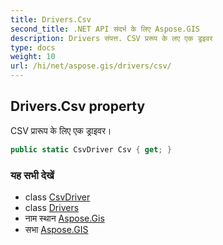 ```yaml
---
title: Drivers.Csv
second_title: .NET API संदर्भ के लिए Aspose.GIS
description: Drivers संपत्त. CSV प्ररूप के लए एक ड्रइवर
type: docs
weight: 10
url: /hi/net/aspose.gis/drivers/csv/
---
```

## Drivers.Csv property

CSV प्रारूप के लिए एक ड्राइवर।

```csharp
public static CsvDriver Csv { get; }
```

### यह सभी देखें

* class [CsvDriver](../../../aspose.gis.formats.csv/csvdriver/)
* class [Drivers](../)
* नाम स्थान [Aspose.Gis](../../drivers/)
* सभा [Aspose.GIS](../../../)


